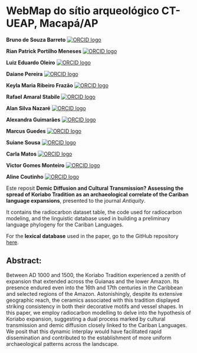 # WebMap do sítio arqueológico CT-UEAP, Macapá/AP

**Bruno de Souza Barreto**   [![ORCID logo](https://info.orcid.org/wp-content/uploads/2019/11/orcid_16x16.png)](https://orcid.org/0000-0002-9166-3875)

**Rian Patrick Portilho Meneses** [![ORCID logo](https://info.orcid.org/wp-content/uploads/2019/11/orcid_16x16.png)](https://orcid.org/0009-0001-6234-4015)

**Luiz Eduardo Oleiro** [![ORCID logo](https://info.orcid.org/wp-content/uploads/2019/11/orcid_16x16.png)](https://orcid.org/0009-0006-0989-1411)

**Daiane Pereira** [![ORCID logo](https://info.orcid.org/wp-content/uploads/2019/11/orcid_16x16.png)](https://orcid.org/0000-0002-7998-4836)

**Keyla Maria Ribeiro Frazão** [![ORCID logo](https://info.orcid.org/wp-content/uploads/2019/11/orcid_16x16.png)](https://orcid.org/0000-0003-3198-4228)

**Rafael Amaral Stabile** [![ORCID logo](https://info.orcid.org/wp-content/uploads/2019/11/orcid_16x16.png)](https://orcid.org/0000-0003-1015-1294)

**Alan Silva Nazaré** [![ORCID logo](https://info.orcid.org/wp-content/uploads/2019/11/orcid_16x16.png)](https://orcid.org/0009-0002-9052-7879)

**Alexandra Guimarães** [![ORCID logo](https://info.orcid.org/wp-content/uploads/2019/11/orcid_16x16.png)](https://orcid.org/0009-0003-1334-4881)

**Marcus Guedes** [![ORCID logo](https://info.orcid.org/wp-content/uploads/2019/11/orcid_16x16.png)](https://orcid.org/0009-0007-7270-0849)

**Suiane Sousa** [![ORCID logo](https://info.orcid.org/wp-content/uploads/2019/11/orcid_16x16.png)](https://orcid.org/0000-0002-0456-3914)

**Carla Matos** [![ORCID logo](https://info.orcid.org/wp-content/uploads/2019/11/orcid_16x16.png)](https://orcid.org/0009-0001-8401-3305)

**Victor Gomes Monteiro** [![ORCID logo](https://info.orcid.org/wp-content/uploads/2019/11/orcid_16x16.png)](https://orcid.org/0009-0009-2627-2358)

**Aline Coutinho** [![ORCID logo](https://info.orcid.org/wp-content/uploads/2019/11/orcid_16x16.png)](https://orcid.org/0000-0001-8296-3297)


Este reposit **Demic Diffusion and Cultural Transmission? Assessing the spread of Koriabo Tradition as an archaeological correlate of the Cariban language expansions**, presented to the journal *Antiquity*.

It contains the radiocarbon dataset table, the code used for radiocarbon modeling, and the linguistic database used in building a preliminary language phylogeny for the Cariban Languages.

For the **lexical database** used in the paper, go to the GitHub repository [here](https://github.com/LanguageStructure/carib-paper).


## **Abstract:** 

Between AD 1000 and 1500, the Koriabo Tradition experienced a zenith of expansion that extended across the Guianas and the lower Amazon. Its presence endured even into the 16th and 17th centuries in the Caribbean and selected regions of the Amazon. Astonishingly, despite its extensive geographic reach, the ceramics associated with this tradition displayed striking consistency in both their decorative motifs and vessel shapes. In this paper, we employ radiocarbon modelling to delve into the hypothesis of Koriabo expansion, suggesting a dual process marked by cultural transmission and demic diffusion closely linked to the Cariban Languages. We posit that this dynamic interplay would have facilitated rapid dissemination and contributed to the establishment of more uniform archaeological patterns across the landscape.
